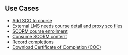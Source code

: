## Use Cases
- [Add SCO to course]
- [External LMS needs course detail and proxy sco files]
- [SCORM course enrollment]
- [Consume SCORM content]
- [Record completions]
- [Download Certificate of Completion (COC)]

[Add SCO to course]: UseCase/AddScoToCourse.md
[External LMS needs course detail and proxy sco files]: UseCase/CourseDetailAndProxyScoFiles.md
[SCORM course enrollment]: UseCase/ScormCourseEnrollment.md
[Consume SCORM content]: UseCase/ConsumeScormContent.md
[Record completions]: UseCase/RecordCompletion.md
[Download Certificate of Completion (COC)]: UseCase/DownloadCOC.md
